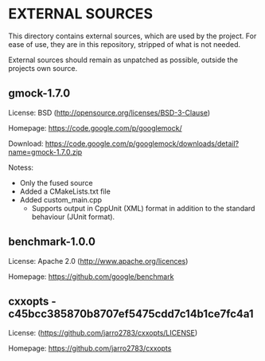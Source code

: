 EXTERNAL SOURCES
================

This directory contains external sources, which are used by the project.
For ease of use, they are in this repository, stripped of what is
not needed.

External sources should remain as unpatched as possible, outside the
projects own source.


gmock-1.7.0
-----------

License: BSD (http://opensource.org/licenses/BSD-3-Clause)

Homepage: https://code.google.com/p/googlemock/

Download: https://code.google.com/p/googlemock/downloads/detail?name=gmock-1.7.0.zip

Notess:
- Only the fused source
- Added a CMakeLists.txt file
- Added custom\_main.cpp
  - Supports output in CppUnit (XML) format in addition to the standard
    behaviour (JUnit format).


benchmark-1.0.0
---------------

License: Apache 2.0 (http://www.apache.org/licences)

Homepage: https://github.com/google/benchmark


cxxopts - c45bcc385870b8707ef5475cdd7c14b1ce7fc4a1
--------------------------------------------------

License: (https://github.com/jarro2783/cxxopts/LICENSE)

Homepage: https://github.com/jarro2783/cxxopts


